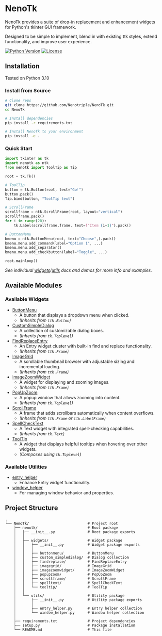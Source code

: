 # NenoTk

NenoTk provides a suite of drop-in replacement and enhancement widgets for Python's tkinter GUI framework.

Designed to be simple to implement, blend in with existing ttk styles, extend functionality, and improve user experience.

[![Python Version](https://img.shields.io/badge/python-3.10+-blue.svg)](https://www.python.org/downloads/)
[![License](https://img.shields.io/badge/license-MIT-green.svg)](LICENSE)

## Installation

Tested on Python 3.10

### Install from Source

```bash
# Clone repo
git clone https://github.com/Nenotriple/NenoTk.git
cd NenoTk

# Install dependencies
pip install -r requirements.txt

# Install NenoTk to your environment
pip install -e .
```

### Quick Start

```python
import tkinter as tk
import nenotk as ntk
from nenotk import ToolTip as Tip

root = tk.Tk()

# ToolTip
button = tk.Button(root, text="Go!")
button.pack()
Tip.bind(button, "ToolTip text")

# ScrollFrame
scrollframe = ntk.ScrollFrame(root, layout="vertical")
scrollframe.pack()
for i in range(20):
    tk.Label(scrollframe.frame, text=f"Item {i+1}").pack()

# ButtonMenu
bmenu = ntk.ButtonMenu(root, text="Choose",).pack()
bmenu.menu.add_command(label="Option 1", ...)
bmenu.menu.add_separator()
bmenu.menu.add_checkbutton(label="Toggle", ...)

root.mainloop()
```

*See individual [widgets](nenotk/widgets)/[utils](nenotk/utils) docs and demos for more info and examples.*

## Available Modules

### Available Widgets

- [ButtonMenu](nenotk/widgets/buttonmenu/__init__.py)
  - A button that displays a dropdown menu when clicked.
  - *(Inherits from `ttk.Button`)*
- [CustomSimpleDialog](nenotk/widgets/custom_simpledialog/__init__.py)
  - A collection of customizable dialog boxes.
  - *(Inherits from `tk.Toplevel`)*
- [FindReplaceEntry](nenotk/widgets/find_replace_entry/__init__.py)
  - An Entry widget cluster with built-in find and replace functionality.
  - *(Inherits from `ttk.Frame`)*
- [ImageGrid](nenotk/widgets/imagegrid/__init__.py)
  - A scrollable thumbnail browser with adjustable sizing and incremental loading.
  - *(Inherits from `ttk.Frame`)*
- [ImageZoomWidget](nenotk/widgets/image_zoom/__init__.py)
  - A widget for displaying and zooming images.
  - *(Inherits from `ttk.Frame`)*
- [PopUpZoom](nenotk/widgets/popup_zoom/__init__.py)
  - A popup window that allows zooming into content.
  - *(Inherits from `tk.Toplevel`)*
- [ScrollFrame](nenotk/widgets/scrollframe/__init__.py)
  - A frame that adds scrollbars automatically when content overflows.
  - *(Inherits from `ttk.Frame` or `ttk.LabelFrame`)*
- [SpellCheckText](nenotk/widgets/spelltext/__init__.py)
  - A Text widget with integrated spell-checking capabilities.
  - *(Inherits from `tk.Text`)*
- [ToolTip](nenotk/widgets/tooltip/__init__.py)
  - A widget that displays helpful tooltips when hovering over other widgets.
  - *(Composes using `tk.Toplevel`)*

### Available Utilities

- [entry_helper](nenotk/utils/entry_helper.py)
  - Enhance Entry widget functionality.
- [window_helper](nenotk/utils/window_helper.py)
  - For managing window behavior and properties.

## Project Structure

```filetree
.
└── NenoTk/                           # Project root
    ├── nenotk/                       # Root package
    │   ├── __init__.py               # Root package exports
    │   │
    │   ├── widgets/                  # Widget package
    │   │   ├── __init__.py           # Widget package exports
    │   │   │
    │   │   ├── buttonmenu/           # ButtonMenu
    │   │   ├── custom_simpledialog/  # Dialog collection
    │   │   ├── findreplace/          # FindReplaceEntry
    │   │   ├── imagegrid/            # ImageGrid
    │   │   ├── imagezoomwidget/      # ImageZoomWidget
    │   │   ├── popupzoom/            # PopUpZoom
    │   │   ├── scrollframe/          # ScrollFrame
    │   │   ├── spelltext/            # SpellCheckText
    │   │   └── tooltip/              # ToolTip
    │   │
    │   └── utils/                    # Utility package
    │       ├── __init__.py           # Utility package exports
    │       │
    │       ├── entry_helper.py       # Entry helper collection
    │       └── window_helper.py      # Window helper collection
    │
    ├── requirements.txt              # Project dependencies
    ├── setup.py                      # Package installation
    └── README.md                     # This file
```
